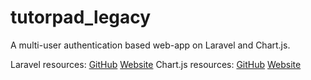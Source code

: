 # tutorpad_legacy
 A multi-user authentication based web-app on Laravel and Chart.js.
 
Laravel resources: [GitHub](https://github.com/laravel/laravel) [Website](https://laravel.com/)
Chart.js resources: [GitHub](https://github.com/chartjs/Chart.js) [Website](https://www.chartjs.org/)
